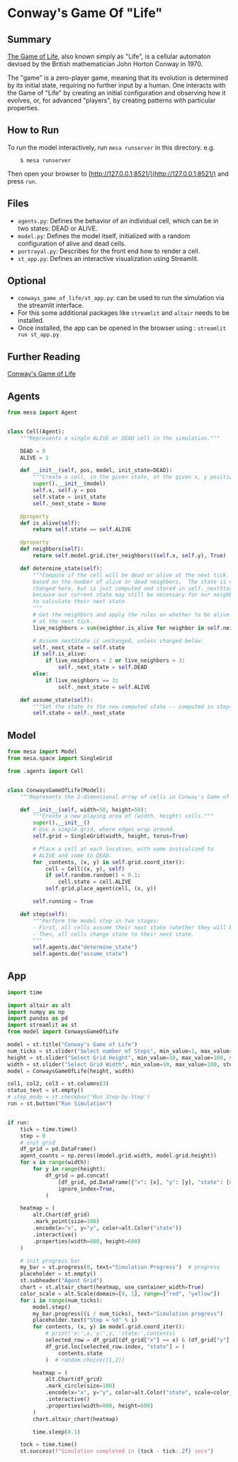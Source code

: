 
# Conway's Game Of "Life"

## Summary

[The Game of Life](https://en.wikipedia.org/wiki/Conway%27s_Game_of_Life), also known simply as "Life", is a cellular automaton devised by the British mathematician John Horton Conway in 1970.

The "game" is a zero-player game, meaning that its evolution is determined by its initial state, requiring no further input by a human. One interacts with the Game of "Life" by creating an initial configuration and observing how it evolves, or, for advanced "players", by creating patterns with particular properties.


## How to Run

To run the model interactively, run ``mesa runserver`` in this directory. e.g.

```
    $ mesa runserver
```

Then open your browser to [http://127.0.0.1:8521/](http://127.0.0.1:8521/) and press ``run``.

## Files

* ``agents.py``: Defines the behavior of an individual cell, which can be in two states: DEAD or ALIVE.
* ``model.py``: Defines the model itself, initialized with a random configuration of alive and dead cells.
* ``portrayal.py``: Describes for the front end how to render a cell.
* ``st_app.py``: Defines an interactive visualization using Streamlit.

## Optional

*  ``conways_game_of_life/st_app.py``: can be used to run the simulation via the streamlit interface.
* For this some additional packages like ``streamlit`` and ``altair`` needs to be installed.
* Once installed, the app can be opened in the browser using : ``streamlit run st_app.py``


## Further Reading
[Conway's Game of Life](https://en.wikipedia.org/wiki/Conway%27s_Game_of_Life)


## Agents

```python
from mesa import Agent


class Cell(Agent):
    """Represents a single ALIVE or DEAD cell in the simulation."""

    DEAD = 0
    ALIVE = 1

    def __init__(self, pos, model, init_state=DEAD):
        """Create a cell, in the given state, at the given x, y position."""
        super().__init__(model)
        self.x, self.y = pos
        self.state = init_state
        self._next_state = None

    @property
    def is_alive(self):
        return self.state == self.ALIVE

    @property
    def neighbors(self):
        return self.model.grid.iter_neighbors((self.x, self.y), True)

    def determine_state(self):
        """Compute if the cell will be dead or alive at the next tick.  This is
        based on the number of alive or dead neighbors.  The state is not
        changed here, but is just computed and stored in self._nextState,
        because our current state may still be necessary for our neighbors
        to calculate their next state.
        """
        # Get the neighbors and apply the rules on whether to be alive or dead
        # at the next tick.
        live_neighbors = sum(neighbor.is_alive for neighbor in self.neighbors)

        # Assume nextState is unchanged, unless changed below.
        self._next_state = self.state
        if self.is_alive:
            if live_neighbors < 2 or live_neighbors > 3:
                self._next_state = self.DEAD
        else:
            if live_neighbors == 3:
                self._next_state = self.ALIVE

    def assume_state(self):
        """Set the state to the new computed state -- computed in step()."""
        self.state = self._next_state

```


## Model

```python
from mesa import Model
from mesa.space import SingleGrid

from .agents import Cell


class ConwaysGameOfLife(Model):
    """Represents the 2-dimensional array of cells in Conway's Game of Life."""

    def __init__(self, width=50, height=50):
        """Create a new playing area of (width, height) cells."""
        super().__init__()
        # Use a simple grid, where edges wrap around.
        self.grid = SingleGrid(width, height, torus=True)

        # Place a cell at each location, with some initialized to
        # ALIVE and some to DEAD.
        for _contents, (x, y) in self.grid.coord_iter():
            cell = Cell((x, y), self)
            if self.random.random() < 0.1:
                cell.state = cell.ALIVE
            self.grid.place_agent(cell, (x, y))

        self.running = True

    def step(self):
        """Perform the model step in two stages:
        - First, all cells assume their next state (whether they will be dead or alive)
        - Then, all cells change state to their next state.
        """
        self.agents.do("determine_state")
        self.agents.do("assume_state")

```


## App

```python
import time

import altair as alt
import numpy as np
import pandas as pd
import streamlit as st
from model import ConwaysGameOfLife

model = st.title("Conway's Game of Life")
num_ticks = st.slider("Select number of Steps", min_value=1, max_value=100, value=50)
height = st.slider("Select Grid Height", min_value=10, max_value=100, step=10, value=15)
width = st.slider("Select Grid Width", min_value=10, max_value=100, step=10, value=20)
model = ConwaysGameOfLife(height, width)

col1, col2, col3 = st.columns(3)
status_text = st.empty()
# step_mode = st.checkbox('Run Step-by-Step')
run = st.button("Run Simulation")


if run:
    tick = time.time()
    step = 0
    # init grid
    df_grid = pd.DataFrame()
    agent_counts = np.zeros((model.grid.width, model.grid.height))
    for x in range(width):
        for y in range(height):
            df_grid = pd.concat(
                [df_grid, pd.DataFrame({"x": [x], "y": [y], "state": [0]})],
                ignore_index=True,
            )

    heatmap = (
        alt.Chart(df_grid)
        .mark_point(size=100)
        .encode(x="x", y="y", color=alt.Color("state"))
        .interactive()
        .properties(width=800, height=600)
    )

    # init progress bar
    my_bar = st.progress(0, text="Simulation Progress")  # progress
    placeholder = st.empty()
    st.subheader("Agent Grid")
    chart = st.altair_chart(heatmap, use_container_width=True)
    color_scale = alt.Scale(domain=[0, 1], range=["red", "yellow"])
    for i in range(num_ticks):
        model.step()
        my_bar.progress((i / num_ticks), text="Simulation progress")
        placeholder.text("Step = %d" % i)
        for contents, (x, y) in model.grid.coord_iter():
            # print('x:',x,'y:',y, 'state:',contents)
            selected_row = df_grid[(df_grid["x"] == x) & (df_grid["y"] == y)]
            df_grid.loc[selected_row.index, "state"] = (
                contents.state
            )  # random.choice([1,2])

        heatmap = (
            alt.Chart(df_grid)
            .mark_circle(size=100)
            .encode(x="x", y="y", color=alt.Color("state", scale=color_scale))
            .interactive()
            .properties(width=800, height=600)
        )
        chart.altair_chart(heatmap)

        time.sleep(0.1)

    tock = time.time()
    st.success(f"Simulation completed in {tock - tick:.2f} secs")

```
